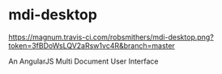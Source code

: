 mdi-desktop
===========

https://magnum.travis-ci.com/robsmithers/mdi-desktop.png?token=3fBDoWsLQV2aRsw1vc4R&branch=master

An AngularJS Multi Document User Interface
